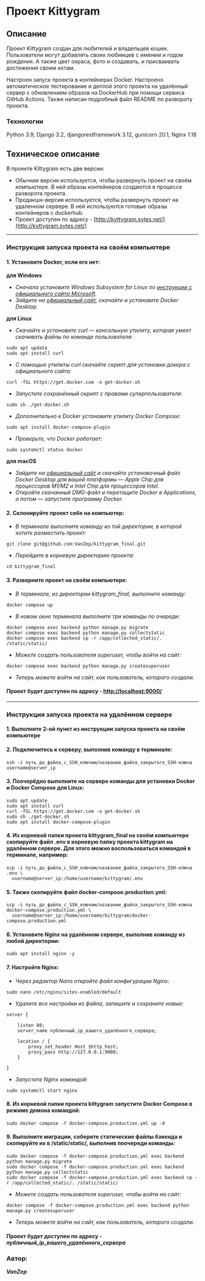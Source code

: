 # Проект Kittygram

## Описание
<p>
  Проект Kittygram создан для любителей и владельцев кошек. Пользователи могут добавлять своих любимцев с именем и годом рождения. А также цвет окраса, фото и создавать, и присваивать достижения своим котам.
</p>
<p>
  Настроен запуск проекта в контейнерах Docker. Настроено автоматическое тестирование и деплой этого проекта на удалённый сервер с обновлением образов на DockerHub при помощи сервиса GitHub Actions. Также написан подробный файл README по развороту проекта.
</p>

### Технологии
Python 3.9, Django 3.2, djangorestframework 3.12, gunicorn 20.1, Nginx 1.18

## Техническое описание
В проекте Kittygram есть две версии:
- Обычная версия используется, чтобы развернуть проект на своём компьютере. В ней образы контейнеров создаются в процессе разворота проекта.
- Продакшн-версия используется, чтобы развернуть проект на удаленном сервере. В ней используются готовые образы контейнеров с dockerhub.
- Проект доступен по адресу - [http://kyttygram.sytes.net/](http://kyttygram.sytes.net/)
<!--- Статус последнего workflow: ![workflow status](https://github.com/VanZep/kittygram_final/actions/workflows/main.yml/badge.svg)-->
---
### Инструкция запуска проекта на своём компьютере
#### 1. Установите Docker, если его нет:
**для Windows**

- *Сначала установите Windows Subsystem for Linux по [инструкции с официального сайта Microsoft](https://learn.microsoft.com/ru-ru/windows/wsl/install).*
- *Зайдите на [официальный сайт](https://www.docker.com/products/docker-desktop/), скачайте и установите Docker Desktop.*

**для Linux**

- *Скачайте и установите curl — консольную утилиту, которая умеет скачивать файлы по команде пользователя:*
```
sudo apt update
sudo apt install curl
```
- *С помощью утилиты curl скачайте скрипт для установки докера с официального сайта:*
```
curl -fSL https://get.docker.com -o get-docker.sh
```
- *Запустите сохранённый скрипт с правами суперпользователя:*
```
sudo sh ./get-docker.sh
```
- *Дополнительно к Docker установите утилиту Docker Compose:*
```
sudo apt install docker-compose-plugin
```
- *Проверьте, что Docker работает:*
```
sudo systemctl status docker
```

**для macOS**

- *Зайдите на [официальный сайт](https://www.docker.com/products/docker-desktop/) и скачайте установочный файл Docker Desktop для вашей платформы — Apple Chip для процессоров M1/M2 и Intel Chip для процессоров Intel.*
- *Откройте скачанный DMG-файл и перетащите Docker в Applications, а потом — запустите программу Docker.*

#### 2. Склонируйте проект себе на компьютер:
- *В терминале выполните команду из той директории, в которой хотите разместить проект:*
```
git clone git@github.com:VanZep/kittygram_final.git
```
- *Перейдите в корневую директорию проекта:*
```
cd kittygram_final
```

#### 3. Разверните проект на своём компьютере:
- *В терминале, из директории kittygram_final, выполните команду:*
```
docker compose up
```
- *В новом окне терминала выполните три команды по очереди:*
 ```
docker compose exec backend python manage.py migrate
docker compose exec backend python manage.py collectstatic
docker compose exec backend cp -r /app/collected_static/. /static/static/
```
- *Можете создать пользователя superuser, чтобы войти на сайт:*
```
docker compose exec backend python manage.py createsuperuser
```
- *Теперь можете войти на сайт, как пользователь, которого создали.*

#### Проект будет доступен по адресу - [http://localhost:9000/](http://localhost:9000/)
---
### Инструкция запуска проекта на удалённом сервере
#### 1. Выполните 2-ой пункт из инструкции запуска проекта на своём компьютере
#### 2. Подключитесь к серверу, выполнив команду в терминале:
```
ssh -i путь_до_файла_с_SSH_ключом/название_файла_закрытого_SSH-ключа username@server_ip
```
#### 3. Поочерёдно выполните на сервере команды для установки Docker и Docker Compose для Linux:
```
sudo apt update
sudo apt install curl
curl -fSL https://get.docker.com -o get-docker.sh
sudo sh ./get-docker.sh
sudo apt install docker-compose-plugin
```
#### 4. Из корневой папки проекта kittygram_final на своём компьютере скопируйте файл .env в корневую папку проекта kittygram на удалённом сервере. Для этого можно воспользоваться командой в терминале, например:
```
scp -i путь_до_файла_с_SSH_ключом/название_файла_закрытого_SSH-ключа .env \
  username@server_ip:/home/username/kittygram/.env
```
#### 5. Также скопируйте файл docker-compose.production.yml:
```
scp -i путь_до_файла_с_SSH_ключом/название_файла_закрытого_SSH-ключа docker-compose.production.yml \
  username@server_ip:/home/username/kittygram/docker-compose.production.yml
```
#### 6. Установите Nginx на удалённом сервере, выполнив команду из любой директории:
```
sudo apt install nginx -y
```
#### 7. Настройте Nginx:
- *Через редактор Nano откройте файл конфигурации Nginx:*
```
sudo nano /etc/nginx/sites-enabled/default
```
- *Удалите все настройки из файла, запишите и сохраните новые:*
```
server {

    listen 80;
    server_name публичный_ip_вашего_удалённого_сервера;
    
    location / {
        proxy_set_header Host $http_host;
        proxy_pass http://127.0.0.1:9000;
    }

}
```
- *Запустите Nginx командой:*
```
sudo systemctl start nginx
```
#### 8. Из корневой папки проекта kittygram запустите Docker Compose в режиме демона командой:
```
sudo docker compose -f docker-compose.production.yml up -d
```
#### 9. Выполните миграции, соберите статические файлы бэкенда и скопируйте их в /static/static/, выполнив поочереди команды:
```
sudo docker compose -f docker-compose.production.yml exec backend python manage.py migrate
sudo docker compose -f docker-compose.production.yml exec backend python manage.py collectstatic
sudo docker compose -f docker-compose.production.yml exec backend cp -r /app/collected_static/. /static/static/
```
- *Можете создать пользователя superuser, чтобы войти на сайт:*
```
docker compose -f docker-compose.production.yml exec backend python manage.py createsuperuser
```
- *Теперь можете войти на сайт, как пользователь, которого создали.*
#### Проект будет доступен по адресу - ***публичный_ip_вашего_удалённого_сервера***

### Автор:
***VanZep***
